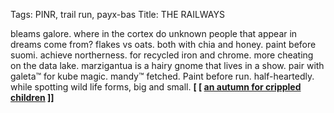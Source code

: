 Tags: PINR, trail run, payx-bas
Title: THE RAILWAYS
  
bleams galore. where in the cortex do unknown people that appear in dreams come from? flakes vs oats. both with chia and honey. paint before suomi. achieve northerness. for recycled iron and chrome. more cheating on the data lake. marzigantua is a hairy gnome that lives in a show. pair with galeta™ for kube magic. mandy™ fetched. Paint before run. half-heartedly. while spotting wild life forms, big and small.
**[ [ [an autumn for crippled children](https://anautumnforcrippledchildren.bandcamp.com) ]]**